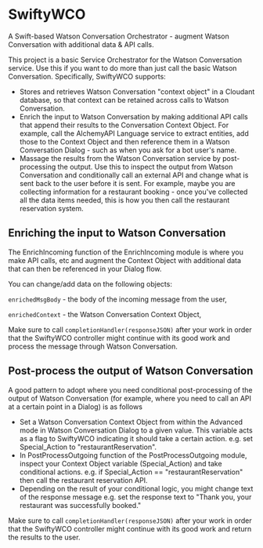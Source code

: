 # SwiftyWCO
A Swift-based Watson Conversation Orchestrator - augment Watson Conversation with additional data &amp; API calls.

This project is a basic Service Orchestrator for the Watson Conversation service. Use this if you want to do more than just call the basic Watson Conversation. Specifically, SwiftyWCO supports:
- Stores and retrieves Watson Conversation "context object" in a Cloudant database, so that context can be retained across calls to Watson Conversation.
- Enrich the input to Watson Conversation by making additional API calls that append their results to the Conversation Context Object. For example, call the AlchemyAPI Language service to extract entities, add those to the Context Object and then reference them in a Watson Conversation Dialog - such as when you ask for a bot user's name.
- Massage the results from the Watson Conversation service by post-processing the output. Use this to inspect the output from Watson Conversation and conditionally call an external API and change what is sent back to the user before it is sent. For example, maybe you are collecting information for a restaurant booking - once you've collected all the data items needed, this is how you then call the restaurant reservation system.

## Enriching the input to Watson Conversation
The EnrichIncoming function of the EnrichIncoming module is where you make API calls, etc and augment the Context Object with additional data that can then be referenced in your Dialog flow.

You can change/add data on the following objects:

   `enrichedMsgBody` - the body of the incoming message from the user,

   `enrichedContext` - the Watson Conversation Context Object,

Make sure to call `completionHandler(responseJSON)` after your work in order that the SwiftyWCO controller might continue with its good work and process the message through Watson Conversation.

## Post-process the output of Watson Conversation
A good pattern to adopt where you need conditional post-processing of the output of Watson Conversation (for example, where you need to call an API at a certain point in a Dialog) is as follows
 - Set a Watson Conversation Context Object from within the Advanced mode in Watson Conversation Dialog to a given value. This variable acts as a flag to SwiftyWCO indicating it should take a certain action. e.g. set Special_Action to "restaurantReservation".
 - In PostProcessOutgoing function of the PostProcessOutgoing module, inspect your Context Object variable (Special_Action) and take conditional actions. e.g. if Special_Action == "restaurantReservation" then call the restaurant reservation API.
 - Depending on the result of your conditional logic, you might change text of the response message e.g. set the response text to "Thank you, your restaurant was successfully booked."

Make sure to call `completionHandler(responseJSON)` after your work in order that the SwiftyWCO controller might continue with its good work and return the results to the user.

